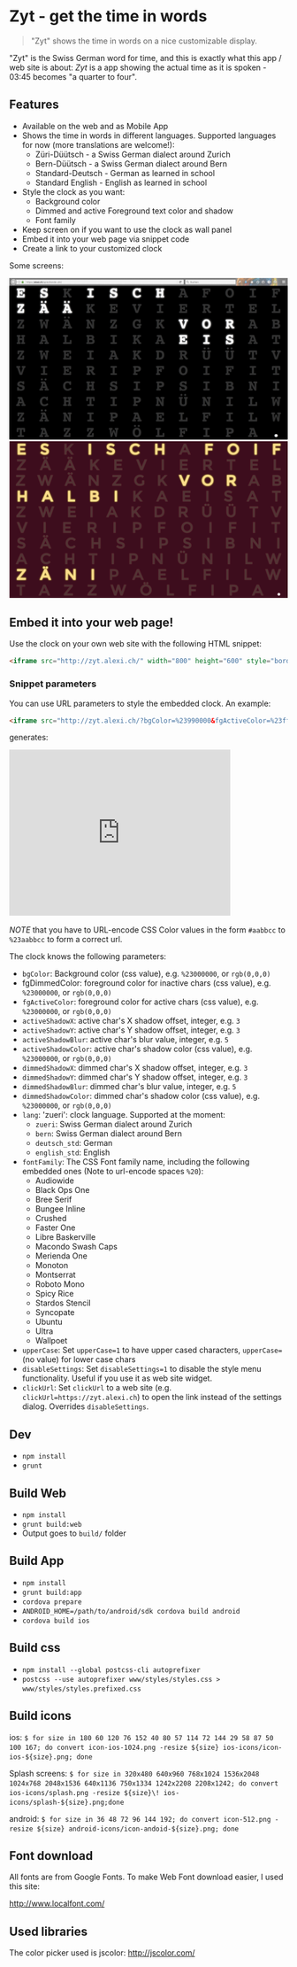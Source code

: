 Zyt - get the time in words
===========================

> "Zyt" shows the time in words on a nice customizable display.

"Zyt" is the Swiss German word for time, and this is exactly what this app / web site is about:
_Zyt_ is a app showing the actual time as it is spoken - 03:45 becomes "a quarter to four".

Features
-----------

* Available on the web and as Mobile App
* Shows the time in words in different languages. Supported languages for now (more translations are welcome!):
  * Züri-Düütsch - a Swiss German dialect around Zurich
  * Bern-Düütsch - a Swiss German dialect around Bern
  * Standard-Deutsch - German as learned in school
  * Standard English - English as learned in school
* Style the clock as you want:
  * Background color
  * Dimmed and active Foreground text color and shadow
  * Font family
* Keep screen on if you want to use the clock as wall panel
* Embed it into your web page via snippet code
* Create a link to your customized clock

Some screens:

![First Screenshot](./2016-08-08-u07ny.png)
![2nd Screenshot](./2016-08-10-9d9fa.png)

Embed it into your web page!
----------------------------

Use the clock on your own web site with the following HTML snippet:

```html
<iframe src="http://zyt.alexi.ch/" width="800" height="600" style="border:none" ></iframe>
```

### Snippet parameters

You can use URL parameters to style the embedded clock. An example:

```html
<iframe src="http://zyt.alexi.ch/?bgColor=%23990000&fgActiveColor=%23ff0000&activeShadowColor=rgba(55,255,0,0.8)" width="400" height="300" style="border:none" ></iframe>
```

generates:

<iframe src="http://zyt.alexi.ch/?bgColor=%23990000&fgActiveColor=%23ff0000&activeShadowColor=rgba(55,255,0,0.8)" width="400" height="300" style="border:none" ></iframe>


*NOTE* that you have to URL-encode CSS Color values in the form `#aabbcc` to `%23aabbcc` to form a correct url.

The clock knows the following parameters:

* `bgColor`: Background color (css value), e.g. `%23000000`, or `rgb(0,0,0)`
* fgDimmedColor: foreground color for inactive chars (css value), e.g. `%23000000`, or `rgb(0,0,0)`
* `fgActiveColor`: foreground color for active chars (css value), e.g. `%23000000`, or `rgb(0,0,0)`
* `activeShadowX`: active char's X shadow offset, integer, e.g. `3`
* `activeShadowY`: active char's Y shadow offset, integer, e.g. `3`
* `activeShadowBlur`: active char's blur value, integer, e.g. `5`
* `activeShadowColor`: active char's shadow color (css value), e.g. `%23000000`, or `rgb(0,0,0)`
* `dimmedShadowX`: dimmed char's X shadow offset, integer, e.g. `3`
* `dimmedShadowY`: dimmed char's Y shadow offset, integer, e.g. `3`
* `dimmedShadowBlur`: dimmed char's blur value, integer, e.g. `5`
* `dimmedShadowColor`: dimmed char's shadow color (css value), e.g. `%23000000`, or `rgb(0,0,0)`
* `lang`: 'zueri': clock language. Supported at the moment:
  * `zueri`: Swiss German dialect around Zurich
  * `bern`: Swiss German dialect around Bern
  * `deutsch_std`: German
  * `english_std`: English
* `fontFamily`: The CSS Font family name, including the following embedded ones (Note to url-encode spaces `%20`):
  * Audiowide
  * Black Ops One
  * Bree Serif
  * Bungee Inline
  * Crushed
  * Faster One
  * Libre Baskerville
  * Macondo Swash Caps
  * Merienda One
  * Monoton
  * Montserrat
  * Roboto Mono
  * Spicy Rice
  * Stardos Stencil
  * Syncopate
  * Ubuntu
  * Ultra
  * Wallpoet
* `upperCase`: Set `upperCase=1` to have upper cased characters, `upperCase=` (no value) for lower case chars
* `disableSettings`: Set `disableSettings=1` to disable the style menu functionality. Useful if you use it as web site widget.
* `clickUrl`: Set `clickUrl` to a web site (e.g. `clickUrl=https://zyt.alexi.ch`) to open the link instead of the settings dialog. Overrides `disableSettings`.

Dev
---

* `npm install`
* `grunt`

Build Web
---------

* `npm install`
* `grunt build:web`
* Output goes to `build/` folder

Build App
---------

* `npm install`
* `grunt build:app`
* `cordova prepare`
* `ANDROID_HOME=/path/to/android/sdk cordova build android`
* `cordova build ios`

Build css
---------

* `npm install --global postcss-cli autoprefixer`
* `postcss --use autoprefixer www/styles/styles.css > www/styles/styles.prefixed.css`


Build icons
-----------
ios:
`$ for size in 180 60 120 76 152 40 80 57 114 72 144 29 58 87 50 100 167; do convert icon-ios-1024.png -resize ${size} ios-icons/icon-ios-${size}.png; done`

Splash screens:
`$ for size in 320x480 640x960 768x1024 1536x2048 1024x768 2048x1536 640x1136 750x1334 1242x2208 2208x1242; do convert ios-icons/splash.png -resize ${size}\! ios-icons/splash-${size}.png;done`


android:
`$ for size in 36 48 72 96 144 192; do convert icon-512.png -resize ${size} android-icons/icon-andoid-${size}.png; done`

Font download
-------------

All fonts are from Google Fonts. To make Web Font download easier, I used this site:

http://www.localfont.com/

Used libraries
--------------

The color picker used is jscolor: http://jscolor.com/
